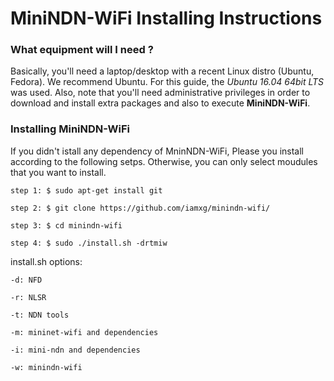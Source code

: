 MiniNDN-WiFi Installing Instructions
================================


### What equipment will I need ?

Basically, you'll need a laptop/desktop with a recent Linux distro (Ubuntu, Fedora).
We recommend Ubuntu. For this guide, the _Ubuntu 16.04 64bit LTS_ was used.
Also, note that you'll need administrative privileges in order to download and install
extra packages and also to execute **MiniNDN-WiFi**.

### Installing **MiniNDN-WiFi**

If you didn't istall any dependency of MninNDN-WiFi, Please you install according to the following setps. Otherwise, you can only select moudules that you want to install.

    step 1: $ sudo apt-get install git
    
    step 2: $ git clone https://github.com/iamxg/minindn-wifi/
 
    step 3: $ cd minindn-wifi
    
    step 4: $ sudo ./install.sh -drtmiw
install.sh options:

    -d: NFD
    
    -r: NLSR
    
    -t: NDN tools
    
    -m: mininet-wifi and dependencies
    
    -i: mini-ndn and dependencies
    
    -w: minindn-wifi
    
